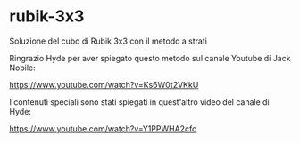 # rubik-3x3
Soluzione del cubo di Rubik 3x3 con il metodo a strati

Ringrazio Hyde per aver spiegato questo metodo sul canale Youtube di Jack Nobile:

https://www.youtube.com/watch?v=Ks6W0t2VKkU

I contenuti speciali sono stati spiegati in quest'altro video del canale di Hyde:

https://www.youtube.com/watch?v=Y1PPWHA2cfo
